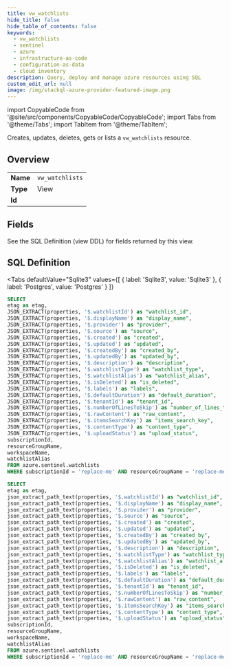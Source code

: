 ```yaml
--- 
title: vw_watchlists
hide_title: false
hide_table_of_contents: false
keywords:
  - vw_watchlists
  - sentinel
  - azure
  - infrastructure-as-code
  - configuration-as-data
  - cloud inventory
description: Query, deploy and manage azure resources using SQL
custom_edit_url: null
image: /img/stackql-azure-provider-featured-image.png
---
```


import CopyableCode from '@site/src/components/CopyableCode/CopyableCode';
import Tabs from '@theme/Tabs';
import TabItem from '@theme/TabItem';

Creates, updates, deletes, gets or lists a <code>vw_watchlists</code> resource.

## Overview
<table><tbody>
<tr><td><b>Name</b></td><td><code>vw_watchlists</code></td></tr>
<tr><td><b>Type</b></td><td>View</td></tr>
<tr><td><b>Id</b></td><td><CopyableCode code="azure.sentinel.vw_watchlists" /></td></tr>
</tbody></table>

## Fields

See the SQL Definition (view DDL) for fields returned by this view.

## SQL Definition

<Tabs
defaultValue="Sqlite3"
values={[
{ label: 'Sqlite3', value: 'Sqlite3' },
{ label: 'Postgres', value: 'Postgres' }
]}
>
<TabItem value="Sqlite3">

```sql
SELECT
etag as etag,
JSON_EXTRACT(properties, '$.watchlistId') as "watchlist_id",
JSON_EXTRACT(properties, '$.displayName') as "display_name",
JSON_EXTRACT(properties, '$.provider') as "provider",
JSON_EXTRACT(properties, '$.source') as "source",
JSON_EXTRACT(properties, '$.created') as "created",
JSON_EXTRACT(properties, '$.updated') as "updated",
JSON_EXTRACT(properties, '$.createdBy') as "created_by",
JSON_EXTRACT(properties, '$.updatedBy') as "updated_by",
JSON_EXTRACT(properties, '$.description') as "description",
JSON_EXTRACT(properties, '$.watchlistType') as "watchlist_type",
JSON_EXTRACT(properties, '$.watchlistAlias') as "watchlist_alias",
JSON_EXTRACT(properties, '$.isDeleted') as "is_deleted",
JSON_EXTRACT(properties, '$.labels') as "labels",
JSON_EXTRACT(properties, '$.defaultDuration') as "default_duration",
JSON_EXTRACT(properties, '$.tenantId') as "tenant_id",
JSON_EXTRACT(properties, '$.numberOfLinesToSkip') as "number_of_lines_to_skip",
JSON_EXTRACT(properties, '$.rawContent') as "raw_content",
JSON_EXTRACT(properties, '$.itemsSearchKey') as "items_search_key",
JSON_EXTRACT(properties, '$.contentType') as "content_type",
JSON_EXTRACT(properties, '$.uploadStatus') as "upload_status",
subscriptionId,
resourceGroupName,
workspaceName,
watchlistAlias
FROM azure.sentinel.watchlists
WHERE subscriptionId = 'replace-me' AND resourceGroupName = 'replace-me' AND workspaceName = 'replace-me';
```

</TabItem>
<TabItem value="Postgres">

```sql
SELECT
etag as etag,
json_extract_path_text(properties, '$.watchlistId') as "watchlist_id",
json_extract_path_text(properties, '$.displayName') as "display_name",
json_extract_path_text(properties, '$.provider') as "provider",
json_extract_path_text(properties, '$.source') as "source",
json_extract_path_text(properties, '$.created') as "created",
json_extract_path_text(properties, '$.updated') as "updated",
json_extract_path_text(properties, '$.createdBy') as "created_by",
json_extract_path_text(properties, '$.updatedBy') as "updated_by",
json_extract_path_text(properties, '$.description') as "description",
json_extract_path_text(properties, '$.watchlistType') as "watchlist_type",
json_extract_path_text(properties, '$.watchlistAlias') as "watchlist_alias",
json_extract_path_text(properties, '$.isDeleted') as "is_deleted",
json_extract_path_text(properties, '$.labels') as "labels",
json_extract_path_text(properties, '$.defaultDuration') as "default_duration",
json_extract_path_text(properties, '$.tenantId') as "tenant_id",
json_extract_path_text(properties, '$.numberOfLinesToSkip') as "number_of_lines_to_skip",
json_extract_path_text(properties, '$.rawContent') as "raw_content",
json_extract_path_text(properties, '$.itemsSearchKey') as "items_search_key",
json_extract_path_text(properties, '$.contentType') as "content_type",
json_extract_path_text(properties, '$.uploadStatus') as "upload_status",
subscriptionId,
resourceGroupName,
workspaceName,
watchlistAlias
FROM azure.sentinel.watchlists
WHERE subscriptionId = 'replace-me' AND resourceGroupName = 'replace-me' AND workspaceName = 'replace-me';
```

</TabItem>
</Tabs>
